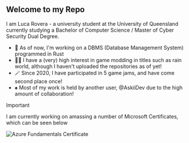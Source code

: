 ## Welcome to my Repo

I am Luca Rovera - a university student at the University of Queensland currently studying a Bachelor of Computer Science / Master of Cyber Security Dual Degree.
- 🔮 As of now, I'm working on a DBMS (Database Management System) programmed in Rust 
- 🧙‍♂️ I have a (very) high interest in game modding in titles such as rain world, although I haven't uploaded the repositories as of yet! 
- 🪄 Since 2020, I have participated in 5 game jams, and have come second place once!
- ♠️ Most of my work is held by another user, @AskiiDev due to the high amount of collaboration!

> [!IMPORTANT]
> I am currently working on amassing a number of Microsoft Certificates, which can be seen below

![Azure Fundamentals Certificate]([https://learn.microsoft.com/api/credentials/share/en-us/LucaR-8141/FB4A96C6AA666BA5?sharingId=E252E03ACA0AFB8E]https://learn.microsoft.com/api/credentials/share/en-us/LucaR-8141/FB4A96C6AA666BA5?sharingId=E252E03ACA0AFB8E)


